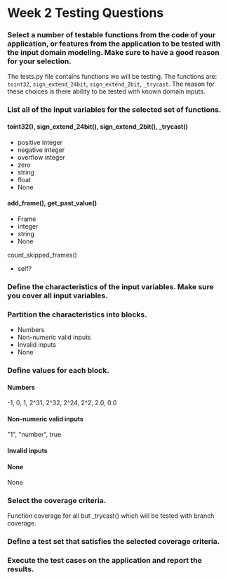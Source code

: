 # Week 2 Testing Questions

[//]: # (What I should have done initially was create a branch then use a pull request. ohwell.) 

### Select a number of testable functions from the code of your application, or features from the application to be tested with the input domain modeling. Make sure to have a good reason for your selection.
The tests.py file contains functions we will be testing. The functions are:
`toint32`, `sign_extend_24bit`, `sign_extend_2bit`, `_trycast`.
The reason for these choices is there ability to be tested with known domain inputs.

[//]: # (~~ If we decide to do more:)
[//]: # (context.py has the following functions:)
[//]: # (`add_frame`, `get+past_value`, `count_skipped_frames` which all have a return value and can be tested with known domain inputs. ~~)

### List all of the input variables for the selected set of functions.
#### toint32(), sign_extend_24bit(), sign_extend_2bit(), _trycast()
- positive integer
- negative integer
- overflow integer
- zero
- string
- float
- None

#### add_frame(), get_past_value()
- Frame
- integer
- string
- None

count_skipped_frames()
- self?

### Define the characteristics of the input variables. Make sure you cover all input variables.

### Partition the characteristics into blocks.
- Numbers
- Non-numeric valid inputs
- Invalid inputs
- None

### Define values for each block.

#### Numbers
-1, 0, 1, 2^31, 2^32, 2^24, 2^2, 2.0, 0.0

[//]: # (NOt sure Valid is the right word here)
#### Non-numeric valid inputs
"1", "number", true

#### Invalid inputs

[//]: # (This made sense when I wrote it, but now I can't think of what this would be.)

#### None
None

### Select the coverage criteria.
Function coverage for all but _trycast() which will be tested with branch coverage.

### Define a test set that satisfies the selected coverage criteria.

### Execute the test cases on the application and report the results.


